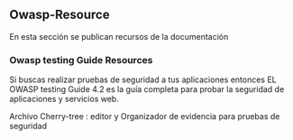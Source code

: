 ## Owasp-Resource
 En esta sección se publican recursos de la documentación 

 ### Owasp testing Guide Resources 
 Si buscas realizar pruebas de seguridad a tus aplicaciones entonces EL OWASP testing Guide 4.2 es la guía completa para probar la seguridad de aplicaciones y servicios web. 

 Archivo Cherry-tree : editor y Organizador de evidencia para pruebas de seguridad 

